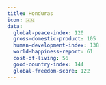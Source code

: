 ```yaml
---
title: Honduras
icon: 🇭🇳
data:
  global-peace-index: 120
  gross-domestic-product: 105
  human-development-index: 138
  world-happiness-report: 61
  cost-of-living: 56
  good-country-index: 144
  global-freedom-score: 122
---
```

